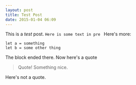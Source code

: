 ```yaml
---
layout: post
title: Test Post
date: 2015-01-04 06:09
---
```


This is a *test* post.
`Here is some text in pre `
Here's more:

	let a = something
	let b = some other thing

The block ended there. Now here's a quote
>Quote! Something nice.

Here's not a quote.
